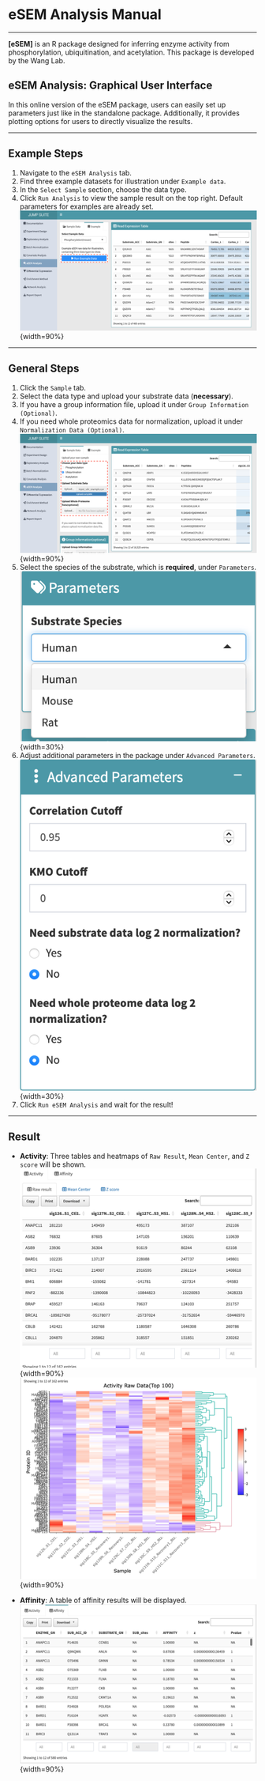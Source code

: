 # eSEM Analysis Manual

---

**[eSEM]** is an R package designed for inferring enzyme activity from phosphorylation, ubiquitination, and acetylation. This package is developed by the Wang Lab.

## eSEM Analysis: Graphical User Interface

In this online version of the eSEM package, users can easily set up parameters just like in the standalone package. Additionally, it provides plotting options for users to directly visualize the results.

---

## Example Steps

1. Navigate to the `eSEM Analysis` tab.
2. Find three example datasets for illustration under `Example data`.
3. In the `Select Sample` section, choose the data type.
4. Click `Run Analysis` to view the sample result on the top right.
   Default parameters for examples are already set.
   ![Example](../www/images/eSEM_example.png){width=90%}

---

## General Steps

1. Click the `Sample` tab.
2. Select the data type and upload your substrate data (**necessary**).
3. If you have a group information file, upload it under `Group Information (Optional)`.
4. If you need whole proteomics data for normalization, upload it under `Normalization Data (Optional)`.
   ![Normalization](../www/images/eSEM_upload.png){width=90%}
5. Select the species of the substrate, which is **required**, under `Parameters`.  
   ![Substrate Species](../www/images/eSEM_substrate_species.png){width=30%}  
6. Adjust additional parameters in the package under `Advanced Parameters`.  
   ![Additional Parameters](../www/images/eSEM_advanced_param.png){width=30%}
7. Click `Run eSEM Analysis` and wait for the result!  

---

## Result

- **Activity**:
  Three tables and heatmaps of `Raw Result`, `Mean Center`, and `Z score` will be shown.
  ![Activity](../www/images/eSEM_activity.png){width=90%}
  ![Heatmap](../www/images/eSEM_heatmap.png){width=90%}

- **Affinity**:
  A table of affinity results will be displayed.
  ![Affinity](../www/images/eSEM_affinity.png){width=90%}
